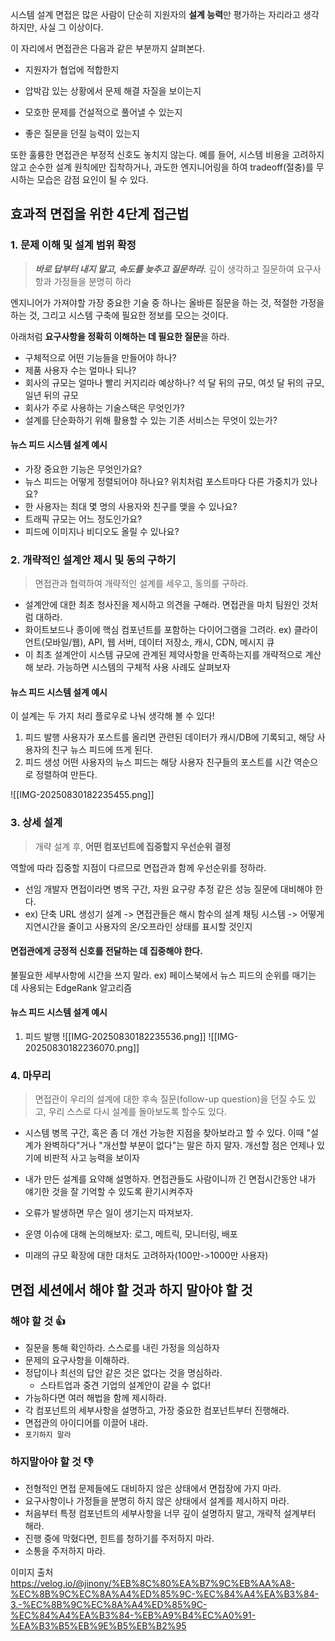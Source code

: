 시스템 설계 면접은 많은 사람이 단순히 지원자의 **설계 능력**만 평가하는 자리라고 생각하지만, 사실 그 이상이다.

이 자리에서 면접관은 다음과 같은 부분까지 살펴본다.

- 지원자가 협업에 적합한지
    
- 압박감 있는 상황에서 문제 해결 자질을 보이는지
    
- 모호한 문제를 건설적으로 풀어낼 수 있는지
    
- 좋은 질문을 던질 능력이 있는지

또한 훌륭한 면접관은 부정적 신호도 놓치지 않는다.
예를 들어, 시스템 비용을 고려하지 않고 순수한 설계 원칙에만 집착하거나, 과도한 엔지니어링을 하여 tradeoff(절충)를 무시하는 모습은 감점 요인이 될 수 있다.


## 효과적 면접을 위한 4단계 접근법
### 1. 문제 이해 및 설계 범위 확정
> ***바로 답부터 내지 말고, 속도를 늦추고 질문하라.***
> 깊이 생각하고 질문하여 요구사항과 가정들을 분명히 하라

엔지니어가 가져야할 가장 중요한 기술 중 하나는 올바른 질문을 하는 것, 적절한 가정을 하는 것, 그리고 시스템 구축에 필요한 정보를 모으는 것이다.

아래처럼 **요구사항을 정확히 이해하는 데 필요한 질문**을 하라.

- 구체적으로 어떤 기능들을 만들어야 하나?
- 제품 사용자 수는 얼마나 되나?
- 회사의 규모는 얼마나 빨리 커지리라 예상하나? 석 달 뒤의 규모, 여섯 달 뒤의 규모, 일년 뒤의 규모
- 회사가 주로 사용하는 기술스택은 무엇인가?
- 설계를 단순화하기 위해 활용할 수 있는 기존 서비스는 무엇이 있는가?

#### 뉴스 피드 시스템 설계 예시
- 가장 중요한 기능은 무엇인가요?
- 뉴스 피드는 어떻게 정렬되어야 하나요? 위치처럼 포스트마다 다른 가중치가 있나요?
- 한 사용자는 최대 몇 명의 사용자와 친구를 맺을 수 있나요?
- 트래픽 규모는 어느 정도인가요?
- 피드에 이미지나 비디오도 올릴 수 있나요?


### 2. 개략적인 설계안 제시 및 동의 구하기
> 면접관과 협력하여 개략적인 설계를 세우고, 동의를 구하라.

- 설계안에 대한 최초 청사진을 제시하고 의견을 구해라. 면접관을 마치 팀원인 것처럼 대하라.
- 화이트보드나 종이에 핵심 컴포넌트를 포함하는 다이어그램을 그려라.
  ex) 클라이언트(모바일/웹), API, 웹 서버, 데이터 저장소, 캐시, CDN, 메시지 큐
- 이 최초 설계안이 시스템 규모에 관계된 제약사항을 만족하는지를 개략적으로 계산해 보라.
  가능하면 시스템의 구체적 사용 사례도 살펴보자

#### 뉴스 피드 시스템 설계 예시
이 설계는 두 가지 처리 플로우로 나눠 생각해 볼 수 있다!

1. 피드 발행
   사용자가 포스트를 올리면 관련된 데이터가 캐시/DB에 기록되고, 해당 사용자의 친구 뉴스 피드에 뜨게 된다.
2. 피드 생성
   어떤 사용자의 뉴스 피드는 해당 사용자 친구들의 포스트를 시간 역순으로 정렬하여 만든다.

![[IMG-20250830182235455.png]]


### 3. 상세 설계
> 개략 설계 후, **어떤 컴포넌트에 집중할지 우선순위 결정**

역할에 따라 집중할 지점이 다르므로 면접관과 함께 우선순위를 정하라.
- 선임 개발자 면접이라면 병목 구간, 자원 요구량 추정 같은 성능 질문에 대비해야 한다.
- ex) 단축 URL 생성기 설계 -> 면접관들은 해시 함수의 설계
  채팅 시스템 -> 어떻게 지연시간을 줄이고 사용자의 온/오프라인 상태를 표시할 것인지

#### 면접관에게 긍정적 신호를 전달하는 데 집중해야 한다.
불필요한 세부사항에 시간을 쓰지 말라.
ex) 페이스북에서 뉴스 피드의 순위를 매기는 데 사용되는 EdgeRank 알고리즘

#### 뉴스 피드 시스템 설계 예시

1. 피드 발행
![[IMG-20250830182235536.png]]
![[IMG-20250830182236070.png]]

### 4. 마무리
> 면접관이 우리의 설계에 대한 후속 질문(follow-up question)을 던질 수도 있고, 우리 스스로 다시 설계를 돌아보도록 할수도 있다.

- 시스템 병목 구간, 혹은 좀 더 개선 가능한 지점을 찾아보라고 할 수 있다.
  이때 "설계가 완벽하다"거나 "개선할 부분이 없다"는 말은 하지 말자. 개선할 점은 언제나 있기에 비판적 사고 능력을 보이자
    
- 내가 만든 설계를 요약해 설명하자. 
  면접관들도 사람이니까 긴 면접시간동안 내가 얘기한 것을 잘 기억할 수 있도록 환기시켜주자
    
- 오류가 발생하면 무슨 일이 생기는지 따져보자.
    
- 운영 이슈에 대해 논의해보자: 로그, 메트릭, 모니터링, 배포
    
- 미래의 규모 확장에 대한 대처도 고려하자(100만->1000만 사용자)


## 면접 세션에서 해야 할 것과 하지 말아야 할 것
### 해야 할 것 👍
- 질문을 통해 확인하라. 스스로를 내린 가정을 의심하자
- 문제의 요구사항을 이해하라.
- 정답이나 최선의 답안 같은 것은 없다는 것을 명심하라.
    - 스타트업과 중견 기업의 설계안이 같을 수 없다!
- 가능하다면 여러 해법을 함께 제시하라.
- 각 컴포넌트의 세부사항을 설명하고, 가장 중요한 컴포넌트부터 진행해라.
- 면접관의 아이디어를 이끌어 내라.
- `포기하지 말라`

### 하지말아야 할 것 👎
- 전형적인 면접 문제들에도 대비하지 않은 상태에서 면접장에 가지 마라.
- 요구사항이나 가정들을 분명히 하지 않은 상태에서 설계를 제시하지 마라.
- 처음부터 특정 컴포넌트의 세부사항을 너무 깊이 설명하지 말고, 개략적 설계부터 해라.
- 진행 중에 막혔다면, 힌트를 청하기를 주저하지 마라.
- 소통을 주저하지 마라.




이미지 출처
https://velog.io/@jinony/%EB%8C%80%EA%B7%9C%EB%AA%A8-%EC%8B%9C%EC%8A%A4%ED%85%9C-%EC%84%A4%EA%B3%84-3.-%EC%8B%9C%EC%8A%A4%ED%85%9C-%EC%84%A4%EA%B3%84-%EB%A9%B4%EC%A0%91-%EA%B3%B5%EB%9E%B5%EB%B2%95